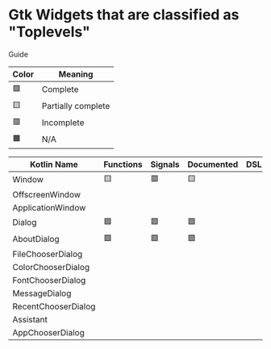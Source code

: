 # Gtk Widgets that are classified as "Toplevels"

Guide

| Color | Meaning             |
| ----- | ------------------- |
| 🟩    | Complete            |
| 🟨    | Partially complete  |
| 🟥    | Incomplete          |
| 🟫    | N/A                 |

| Kotlin Name         | Functions | Signals   | Documented    | DSL |
| ------------------- | --------- | --------- | ------------- | --- |
| Window              | 🟨 | 🟥 | 🟨 |
| OffscreenWindow     |           |           |               |
| ApplicationWindow   |           |           |               |
| Dialog              | 🟩 | 🟩 | 🟩 |
| AboutDialog         | 🟩 | 🟩 | 🟩 |
| FileChooserDialog   |           |           |               |
| ColorChooserDialog  |           |           |               |
| FontChooserDialog   |           |           |               |
| MessageDialog       |           |           |               |
| RecentChooserDialog |           |           |               |
| Assistant           |           |           |               |
| AppChooserDialog    |           |           |               |
